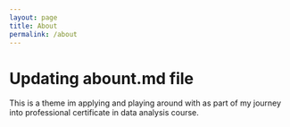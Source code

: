 ```yaml
---
layout: page
title: About
permalink: /about
---
```


# Updating abount.md file

This is a theme im applying and playing around with as part of my journey into professional certificate in data analysis course. 
